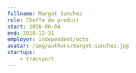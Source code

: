 ```yaml
---
fullname: Margot Sanchez
role: Cheffe de produit
start: 2018-06-04
end: 2018-12-31
employer: independent/octo
avatar: /img/authors/margot.sanchez.jpg
startups:
    - transport
---
```

